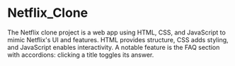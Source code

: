 # Netflix_Clone
The Netflix clone project is a web app using HTML, CSS, and JavaScript to mimic Netflix's UI and features. HTML provides structure, CSS adds styling, and JavaScript enables interactivity. A notable feature is the FAQ section with accordions: clicking a title toggles its answer.
